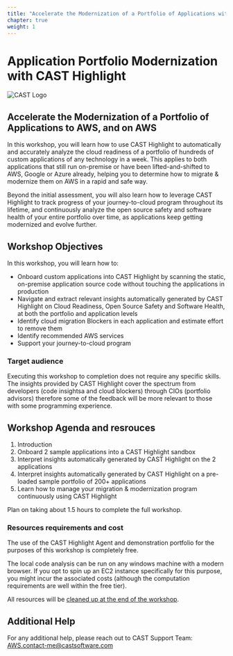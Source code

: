 ```yaml
--- 
title: "Accelerate the Modernization of a Portfolio of Applications with CAST Highlight" 
chapter: true 
weight: 1
--- 
```


# Application Portfolio Modernization with CAST Highlight 
![CAST Logo](/images/CAST_Logo.png) 

## Accelerate the Modernization of a Portfolio of Applications to AWS, and on AWS 

In this workshop, you will learn how to use CAST Highlight to automatically and accurately analyze the cloud readiness of a portfolio of hundreds of custom applications of any technology in a week. This applies to both applications that still run on-premise or have been lifted-and-shifted to AWS, Google or Azure already, helping you to determine how to migrate & modernize them on AWS in a rapid and safe way. 

Beyond the initial assessment, you will also learn how to leverage CAST Highlight to track progress of your journey-to-cloud program throughout its lifetime, and continuously analyze the open source safety and software health of your entire portfolio over time, as applications keep getting modernized and evolve further. 

## Workshop Objectives

In this workshop, you will learn how to: 
- Onboard custom applications into CAST Highlight by scanning the static, on-premise application source code without touching the applications in production
- Navigate and extract relevant insights automatically generated by CAST Highlight on Cloud Readiness, Open Source Safety and Software Health, at both the portfolio and application levels
- Identify cloud migration Blockers in each application and estimate effort to remove them 
- Identify recommended AWS services 
- Support your journey-to-cloud program

### Target audience

Executing this workshop to completion does not require any specific skills. The insights provided by CAST Highlight cover the spectrum from developers (code insightsa and cloud blockers) through CIOs (portfolio advisors) therefore some of the feedback will be more relevant to those with some programming experience.  

## Workshop Agenda and resrouces

1. Introduction 
2. Onboard 2 sample applications into a CAST Highlight sandbox 
3. Interpret insights automatically generated by CAST Highlight on the 2 applications 
4. Interpret insights automatically generated by CAST Highlight on a pre-loaded sample portfolio of 200+ applications 
5. Learn how to manage your migration & modernization program continuously using CAST Highlight 

Plan on taking about 1.5 hours to complete the full workshop.

### Resources requirements and cost

The use of the CAST Highlight Agent and demonstration portfolio for the purposes of this workshop is completely free.

The local code analysis can be run on any windows machine with a modern browser. If you opt to spin up an EC2 instance specifically for this purpose, you might incur the associated costs (although the computation requirements are well within the free tier).

All resources will be [cleaned up at the end of the workshop](/5_Conclusion/51_CleanUp.html).

## Additional Help 

For any additional help, please reach out to CAST Support Team: AWS.contact-me@castsoftware.com